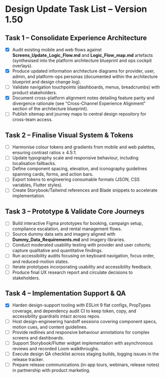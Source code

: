 # Design Update Task List – Version 1.50

## Task 1 – Consolidate Experience Architecture
- [x] Audit existing mobile and web flows against **Screens_Update_Logic_Flow.md** and **Logic_Flow_map.md** artefacts (synthesised into the platform architecture blueprint and ops cockpit overlays).
- [x] Produce updated information architecture diagrams for provider, user, admin, and platform-ops personas (documented within the architecture blueprint and design change log).
- [ ] Validate navigation touchpoints (dashboards, menus, breadcrumbs) with product stakeholders.
- [x] Document cross-platform alignment notes detailing feature parity and divergence rationale (see "Cross-Channel Experience Alignment" section of the architecture blueprint).
- [ ] Publish sitemap and journey maps to central design repository for cross-team access.

## Task 2 – Finalise Visual System & Tokens
- [ ] Harmonise colour tokens and gradients from mobile and web palettes, ensuring contrast ratios ≥ 4.5:1.
- [ ] Update typography scale and responsive behaviour, including localisation fallbacks.
- [ ] Define component spacing, elevation, and iconography guidelines spanning cards, forms, and action bars.
- [ ] Export tokens to engineering consumable formats (JSON, CSS variables, Flutter styles).
- [ ] Create Storybook/Tailwind references and Blade snippets to accelerate implementation.

## Task 3 – Prototype & Validate Core Journeys
- [ ] Build interactive Figma prototypes for booking, campaign setup, compliance escalation, and rental management flows.
- [ ] Source dummy data sets and imagery aligned with **Dummy_Data_Requirements.md** and imagery libraries.
- [ ] Conduct moderated usability testing with provider and user cohorts; capture qualitative and quantitative findings.
- [ ] Run accessibility audits focusing on keyboard navigation, focus order, and reduced-motion states.
- [ ] Iterate prototypes incorporating usability and accessibility feedback.
- [ ] Produce final UX research report and circulate decisions to stakeholders.

## Task 4 – Implementation Support & QA
- [x] Harden design-support tooling with ESLint 9 flat configs, PropTypes coverage, and dependency audit CI to keep token, copy, and accessibility guardrails intact across repos.
- [ ] Host design-engineering handoff sessions covering component specs, motion cues, and content guidelines.
- [ ] Provide redlines and responsive behaviour annotations for complex screens and dashboards.
- [ ] Support Storybook/Flutter widget implementation with asynchronous reviews and recorded Loom walkthroughs.
- [ ] Execute design QA checklist across staging builds, logging issues in the release tracker.
- [ ] Prepare release communications (in-app tours, webinars, release notes) in partnership with product marketing.
